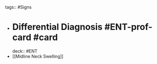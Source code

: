 tags:: #Signs

- # Differential Diagnosis  #ENT-prof-card #card
    deck:: #ENT
- [[Midline Neck Swelling]]